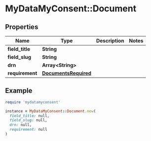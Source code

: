# MyDataMyConsent::Document

## Properties

| Name | Type | Description | Notes |
| ---- | ---- | ----------- | ----- |
| **field_title** | **String** |  |  |
| **field_slug** | **String** |  |  |
| **drn** | **Array&lt;String&gt;** |  |  |
| **requirement** | [**DocumentsRequired**](DocumentsRequired.md) |  |  |

## Example

```ruby
require 'mydatamyconsent'

instance = MyDataMyConsent::Document.new(
  field_title: null,
  field_slug: null,
  drn: null,
  requirement: null
)
```

